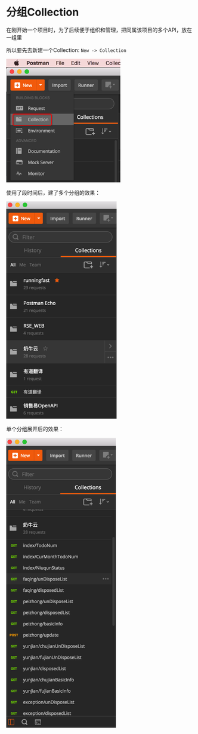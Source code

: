 # 分组Collection

在刚开始一个项目时，为了后续便于组织和管理，把同属该项目的多个API，放在一组里

所以要先去新建一个Collection: `New -> Collection`

![Postman新建分组Colection](../assets/img/postman_new_collection.png)

使用了段时间后，建了多个分组的效果：

![Postman中的多个分组效果](../assets/img/postman_use_multiple_collection.png)

单个分组展开后的效果：

![Postman分组展开的效果](../assets/img/postman_collection_expanded.png)

